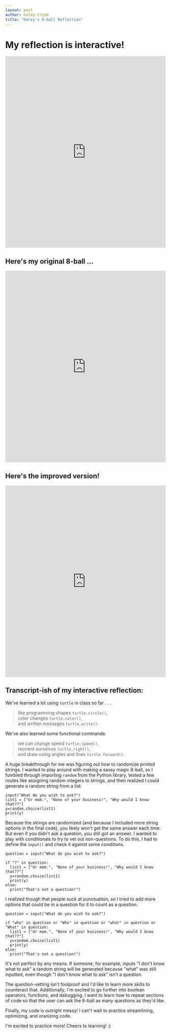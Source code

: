 ```yaml
---
layout: post
author: haley-triem
title: "Haley's 8-ball Reflection"
---
```


# My reflection is interactive!
<iframe src="https://trinket.io/embed/python/298ba6a0ac" width="100%" height="600" frameborder="0" marginwidth="0" marginheight="0" allowfullscreen></iframe>

## Here's my original 8-ball ...
<iframe src="https://trinket.io/embed/python/39d9721689" width="100%" height="600" frameborder="0" marginwidth="0" marginheight="0" allowfullscreen></iframe>

## Here's the improved version!
<iframe src="https://trinket.io/embed/python/8869c9de4e" width="100%" height="600" frameborder="0" marginwidth="0" marginheight="0" allowfullscreen></iframe>

## Transcript-ish of my interactive reflection:
We've learned a lot using `turtle` in class so far . . .

>  like programming shapes `turtle.circle()`,  
>  color changes `turtle.color()`,  
>  and written messages `turtle.write()`.  

We've also learned some functional commands:

>  we can change speed `turtle.speed()`,  
>  reorient ourselves `turtle.right()`,  
>  and draw using angles and lines `turtle.forward()`.
  
A huge breakthrough for me was figuring out how to randomize printed strings. I wanted to play around with making a sassy magic 8-ball, so I fumbled through importing `random` from the Python library, tested a few routes like assigning random integers to strings, and then realized I could generate a random string from a list:  

```
input("What do you wish to ask?")
list1 = ["Ur mom.", "None of your business!", "Why would I know that??"]
y=random.choice(list1)
print(y)
```

Because the strings are randomized (and because I included more string options in the final code), you likely won't get the same answer each time. But even if you didn't ask a question, you still got an answer. I wanted to play with conditionals to try to vet out non-questions. To do this, I had to define the `input()` and check it against some conditions.

```
question = input("What do you wish to ask?")

if "?" in question:
  list1 = ["Ur mom.", "None of your business!", "Why would I know that??"]
  y=random.choice(list1)
  print(y)
else:
  print("That's not a question!")
```

I realized though that people suck at punctuation, so I tried to add more options that could be in a question for it to count as a question. 

```
question = input("What do you wish to ask?")

if "who" in question or "Who" in question or "what" in question or "What" in question:
  list1 = ["Ur mom.", "None of your business!", "Why would I know that??"]
  y=random.choice(list1)
  print(y)
else:
  print("That's not a question!")
```

It's not perfect by any means. If someone, for example, inputs "I don't know what to ask" a random string will be generated because "what" was still inputted, even though "I don't know what to ask" isn't a question.

The question-vetting isn't foolproof and I'd like to learn more skills to counteract that. Additionally, I'm excited to go further into boolean operators, functions, and debugging. I want to learn how to repeat sections of code so that the user can ask the 8-ball as many questions as they'd like.

Finally, my code is outright messy! I can't wait to practice streamlining, optimizing, and oranizing code.

I'm excited to practice more! Cheers to learning! :)
